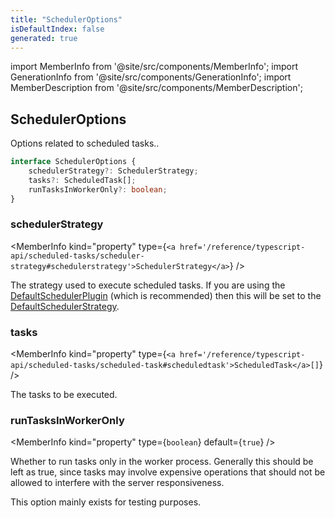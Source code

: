 ```yaml
---
title: "SchedulerOptions"
isDefaultIndex: false
generated: true
---
```

<!-- This file was generated from the Vendure source. Do not modify. Instead, re-run the "docs:build" script -->
import MemberInfo from '@site/src/components/MemberInfo';
import GenerationInfo from '@site/src/components/GenerationInfo';
import MemberDescription from '@site/src/components/MemberDescription';


## SchedulerOptions

<GenerationInfo sourceFile="packages/core/src/config/vendure-config.ts" sourceLine="995" packageName="@vendure/core" since="3.3.0" />

Options related to scheduled tasks..

```ts title="Signature"
interface SchedulerOptions {
    schedulerStrategy?: SchedulerStrategy;
    tasks?: ScheduledTask[];
    runTasksInWorkerOnly?: boolean;
}
```

<div className="members-wrapper">

### schedulerStrategy

<MemberInfo kind="property" type={`<a href='/reference/typescript-api/scheduled-tasks/scheduler-strategy#schedulerstrategy'>SchedulerStrategy</a>`}   />

The strategy used to execute scheduled tasks. If you are using the
<a href='/reference/typescript-api/scheduled-tasks/default-scheduler-plugin#defaultschedulerplugin'>DefaultSchedulerPlugin</a> (which is recommended) then this will be set to the
<a href='/reference/typescript-api/scheduled-tasks/default-scheduler-strategy#defaultschedulerstrategy'>DefaultSchedulerStrategy</a>.
### tasks

<MemberInfo kind="property" type={`<a href='/reference/typescript-api/scheduled-tasks/scheduled-task#scheduledtask'>ScheduledTask</a>[]`}   />

The tasks to be executed.
### runTasksInWorkerOnly

<MemberInfo kind="property" type={`boolean`} default={`true`}   />

Whether to run tasks only in the worker process. Generally this should
be left as true, since tasks may involve expensive operations that should
not be allowed to interfere with the server responsiveness.

This option mainly exists for testing purposes.


</div>
